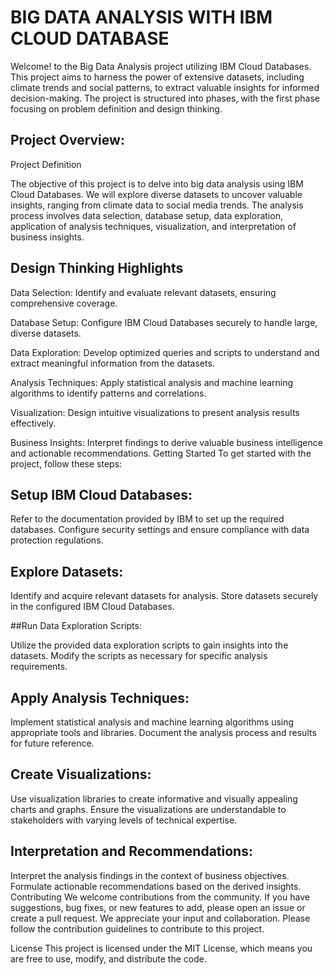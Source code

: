 # BIG DATA ANALYSIS WITH IBM CLOUD DATABASE

Welcome! to the Big Data Analysis project utilizing IBM Cloud Databases. This project aims to harness the power of extensive datasets, including climate trends and social patterns, to extract valuable insights for informed decision-making. The project is structured into phases, with the first phase focusing on problem definition and design thinking.


## Project Overview:
Project Definition

The objective of this project is to delve into big data analysis using IBM Cloud Databases. We will explore diverse datasets to uncover valuable insights, ranging from climate data to social media trends. The analysis process involves data selection, database setup, data exploration, application of analysis techniques, visualization, and interpretation of business insights.


## Design Thinking Highlights
Data Selection: 
    Identify and evaluate relevant datasets, ensuring comprehensive coverage.


Database Setup: 
    Configure IBM Cloud Databases securely to handle large, diverse datasets.

Data Exploration:
    Develop optimized queries and scripts to understand and extract meaningful information from the datasets.

Analysis Techniques: 
    Apply statistical analysis and machine learning algorithms to identify patterns and correlations.

Visualization: 
    Design intuitive visualizations to present analysis results effectively.
    
Business Insights:
    Interpret findings to derive valuable business intelligence and actionable recommendations.
    Getting Started
To get started with the project, follow these steps:



## Setup IBM Cloud Databases:

Refer to the documentation provided by IBM to set up the required databases.
Configure security settings and ensure compliance with data protection regulations.

## Explore Datasets:

Identify and acquire relevant datasets for analysis.
Store datasets securely in the configured IBM Cloud Databases.

##Run Data Exploration Scripts:

Utilize the provided data exploration scripts to gain insights into the datasets.
Modify the scripts as necessary for specific analysis requirements.

## Apply Analysis Techniques:

Implement statistical analysis and machine learning algorithms using appropriate tools and libraries.
Document the analysis process and results for future reference.

## Create Visualizations:

Use visualization libraries to create informative and visually appealing charts and graphs.
Ensure the visualizations are understandable to stakeholders with varying levels of technical expertise.

## Interpretation and Recommendations:

Interpret the analysis findings in the context of business objectives.
Formulate actionable recommendations based on the derived insights.
Contributing
We welcome contributions from the community. If you have suggestions, bug fixes, or new features to add, please open an issue or create a pull request. We appreciate your input and collaboration.
Please follow the contribution guidelines to contribute to this project.

License
This project is licensed under the MIT License, which means you are free to use, modify, and distribute the code.

